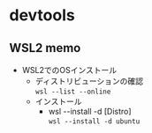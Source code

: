 # devtools

## WSL2 memo
- WSL2でのOSインストール
  - ディストリビューションの確認  
`wsl --list --online`
  - インストール
    - wsl --install -d [Distro]  
`wsl --install -d ubuntu`

